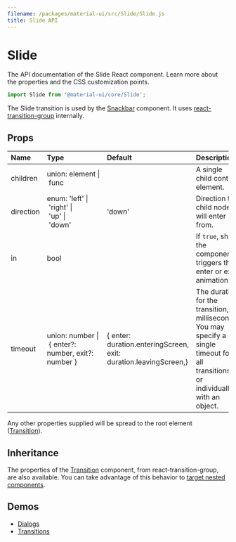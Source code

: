 ```yaml
---
filename: /packages/material-ui/src/Slide/Slide.js
title: Slide API
---
```


<!--- This documentation is automatically generated, do not try to edit it. -->

# Slide

<p class="description">The API documentation of the Slide React component. Learn more about the properties and the CSS customization points.</p>

```js
import Slide from '@material-ui/core/Slide';
```

The Slide transition is used by the [Snackbar](/demos/snackbars/) component.
It uses [react-transition-group](https://github.com/reactjs/react-transition-group) internally.

## Props

| Name | Type | Default | Description |
|:-----|:-----|:--------|:------------|
| <span class="prop-name">children</span> | <span class="prop-type">union:&nbsp;element&nbsp;&#124;<br>&nbsp;func<br> |   | A single child content element. |
| <span class="prop-name">direction</span> | <span class="prop-type">enum:&nbsp;'left'&nbsp;&#124;<br>&nbsp;'right'&nbsp;&#124;<br>&nbsp;'up'&nbsp;&#124;<br>&nbsp;'down'<br> | <span class="prop-default">'down'</span> | Direction the child node will enter from. |
| <span class="prop-name">in</span> | <span class="prop-type">bool |   | If `true`, show the component; triggers the enter or exit animation. |
| <span class="prop-name">timeout</span> | <span class="prop-type">union:&nbsp;number&nbsp;&#124;<br>&nbsp;{ enter?: number, exit?: number }<br> | <span class="prop-default">{  enter: duration.enteringScreen,  exit: duration.leavingScreen,}</span> | The duration for the transition, in milliseconds. You may specify a single timeout for all transitions, or individually with an object. |

Any other properties supplied will be spread to the root element ([Transition](https://reactcommunity.org/react-transition-group/#Transition)).

## Inheritance

The properties of the [Transition](https://reactcommunity.org/react-transition-group/#Transition) component, from react-transition-group, are also available.
You can take advantage of this behavior to [target nested components](/guides/api/#spread).

## Demos

- [Dialogs](/demos/dialogs/)
- [Transitions](/utils/transitions/)

